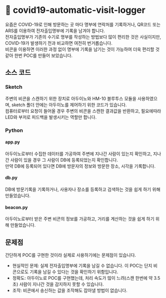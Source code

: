 # 🦠 covid19-automatic-visit-logger

요즘은 COVID-19로 인해 방문하는 곳 마다 명부에 연락처를 기록하거나, QR코드 또는 ARS를 이용하여 전자출입명부에 기록을 남겨야 합니다.  
전자출입명부가 기존의 수기로 명부를 작성하는 방법보다 많이 편리한 것은 사실이지만, COVID-19가 발생하기 전과 비교하면 여전히 번거롭습니다.  
비콘을 이용하면 이러한 과정 없이 명부에 기록을 남기는 것이 가능하여 더욱 편리할 것 같아 한번 POC를 만들어 보았습니다.  

## 소스 코드

### Sketch
주변의 비콘을 스캔하기 위한 장치로 아두이노와 HM-10 블루투스 모듈을 사용하였으며, sketch 폴더 안에는 아두이노를 제어하기 위한 코드가 있습니다.  
컴퓨터로부터 요청이 들어올 경우 주변의 비콘을 스캔한 결과값을 반환하고, 필요에따라 LED와 부저로 피드백을 발생시키는 역할만 합니다.  

### Python

#### app.py
아두이노로부터 수집한 데이터를 가공하여 주변에 지나간 사람이 있는지 확인하고, 지나간 사람이 있을 경우 그 사람이 DB에 등록되었는지 확인합니다.  
만약 DB에 등록되어 있다면 DB에 방문자의 정보와 방문한 장소, 시각을 기록합니다.

#### db.py
DB에 방문기록을 기록하거나, 사용자나 장소를 등록하고 검색하는 것을 쉽게 하기 위해 만들었습니다.

#### beacon.py
아두이노로부터 받은 주변 비콘의 정보를 가공하고, 거리를 계산하는 것을 쉽게 하기 위해 만들었습니다.

## 문제점
간단하게 POC를 구현한 것이라 실제로 사용하기에는 문제점이 있습니다.

- 현실적인 문제: 실제 전자출입명부에 기록을 남길 수 없습니다. 이 POC는 단지 비콘으로도 기록을 남길 수 있다는 것을 확인하기 위함입니다.
- 정확도: 아두이노로 POC를 구현했는데, 처리 속도가 많이 느려(스캔 한번에 약 3.5초) 사람이 지나간 것을 감지하지 못할 수 있습니다.
- 조작: 비콘에서 송신하는 값을 조작해도 잡아낼 방법이 없습니다.
